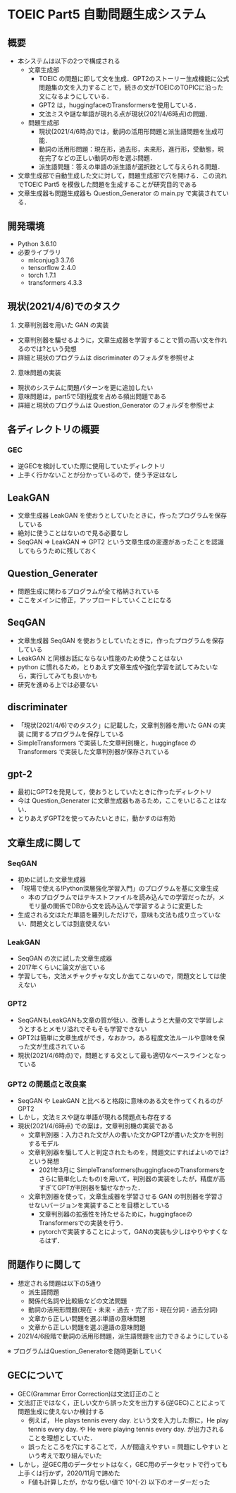 # TOEIC Part5 自動問題生成システム
## 概要
- 本システムは以下の2つで構成される
  - 文章生成部
    - TOEIC の問題に即して文を生成．GPT2のストーリー生成機能に公式問題集の文を入力することで，続きの文がTOEICのTOPICに沿った文になるようにしている．
    - GPT2 は，huggingfaceのTransformersを使用している．
    - 文法ミスや謎な単語が現れる点が現状(2021/4/6時点)の問題．
  - 問題生成部
    - 現状(2021/4/6時点)では，動詞の活用形問題と派生語問題を生成可能．
    - 動詞の活用形問題：現在形，過去形，未来形，進行形，受動態，現在完了などの正しい動詞の形を選ぶ問題．
    - 派生語問題：答えの単語の派生語が選択肢として与えられる問題．
- 文章生成部で自動生成した文に対して，問題生成部で穴を開ける．この流れでTOEIC Part5 を模倣した問題を生成することが研究目的である
- 文章生成器も問題生成器も Question_Generator の main.py で実装されている．

## 開発環境
- Python 3.6.10
- 必要ライブラリ
  - mlconjug3 3.7.6
  - tensorflow 2.4.0
  - torch 1.7.1
  - transformers 4.3.3

## 現状(2021/4/6)でのタスク
1. 文章判別器を用いた GAN の実装
  - 文章判別器を騙せるように，文章生成器を学習することで質の高い文を作れるのでは?という発想
  - 詳細と現状のプログラムは discriminater のフォルダを参照せよ
2. 意味問題の実装
  - 現状のシステムに問題パターンを更に追加したい
  - 意味問題は，part5で5割程度を占める頻出問題である
  - 詳細と現状のプログラムは Question_Generator のフォルダを参照せよ

## 各ディレクトリの概要
### GEC
- 逆GECを検討していた際に使用していたディレクトリ
- 上手く行かないことが分かっているので，使う予定はなし

## LeakGAN
- 文章生成器 LeakGAN を使おうとしていたときに，作ったプログラムを保存している
- 絶対に使うことはないので見る必要なし
- SeqGAN ⇒ LeakGAN ⇒ GPT2 という文章生成の変遷があったことを認識してもらうために残しておく

## Question_Generater
- 問題生成に関わるプログラムが全て格納されている
- ここをメインに修正，アップロードしていくことになる

## SeqGAN
- 文章生成器 SeqGAN を使おうとしていたときに，作ったプログラムを保存している
- LeakGAN と同様お話にならない性能のため使うことはない
- python に慣れるため，とりあえず文章生成や強化学習を試してみたいなら，実行してみても良いかも
- 研究を進める上では必要ない

## discriminater
- 「現状(2021/4/6)でのタスク」に記載した，文章判別器を用いた GAN の実装 に関するプログラムを保存している
- SimpleTransformers で実装した文章判別機と，huggingface の Transformers で実装した文章判別器が保存されている

## gpt-2
- 最初にGPT2を発見して，使おうとしていたときに作ったディレクトリ
- 今は Question_Generater に文章生成器もあるため，ここをいじることはない．
- とりあえずGPT2を使ってみたいときに，動かすのは有効

## 文章生成に関して
### SeqGAN
- 初めに試した文章生成器
- 「現場で使える!Python深層強化学習入門」のプログラムを基に文章生成
  - 本のプログラムではテキストファイルを読み込んでの学習だったが，メモリ量の関係でDBから文を読み込んで学習するように変更した
- 生成される文はただ単語を羅列しただけで，意味も文法も成り立っていない．問題文としては到底使えない

### LeakGAN
- SeqGAN の次に試した文章生成器
- 2017年くらいに論文が出ている
- 学習しても，文法メチャクチャな文しか出てこないので，問題文としては使えない
 
### GPT2
- SeqGANもLeakGANも文章の質が低い．改善しようと大量の文で学習しようとするとメモリ溢れでそもそも学習できない
- GPT2は簡単に文章生成ができ，なおかつ，ある程度文法ルールや意味を保った文が生成されている
- 現状(2021/4/6時点)で，問題とする文として最も適切なベースラインとなっている

### GPT2 の問題点と改良案
- SeqGAN や LeakGAN と比べると格段に意味のある文を作ってくれるのが GPT2
- しかし，文法ミスや謎な単語が現れる問題点も存在する
- 現状(2021/4/6時点) での案は，文章判別機の実装である
  - 文章判別器：入力された文が人の書いた文かGPT2が書いた文かを判別するモデル
  - 文章判別器を騙して人と判定されたものを，問題文にすればよいのでは?という発想
    - 2021年3月に SimpleTransformers(huggingfaceのTransformersをさらに簡単化したもの)を用いて，判別器の実装をしたが，精度が高すぎてGPTが判別器を騙せなかった．
  - 文章判別器を使って，文章生成器を学習させる GAN の判別器を学習させないバージョンを実装することを目標としている
    - 文章判別器の拡張性を持たせるために，huggingfaceのTransformersでの実装を行う．
    - pytorchで実装することによって，GANの実装も少しはやりやすくなるはず．
    
## 問題作りに関して
- 想定される問題は以下の5通り
  - 派生語問題
  - 関係代名詞や比較級などの文法問題
  - 動詞の活用形問題(現在・未来・過去・完了形・現在分詞・過去分詞)
  - 文章から正しい問題を選ぶ単語の意味問題
  - 文章から正しい問題を選ぶ連語の意味問題  
- 2021/4/6段階で動詞の活用形問題，派生語問題を出力できるようにしている

※ プログラムはQuestion_Generatorを随時更新していく

## GECについて
- GEC(Grammar Error Correction)は文法訂正のこと
- 文法訂正ではなく，正しい文から誤った文を出力する(逆GEC)ことによって問題生成に使えないか検討する
  - 例えば， He plays tennis every day. という文を入力した際に，He play tennis every day. や He were playing tennis every day. が出力されることを理想としていた．
  - 誤ったところを穴にすることで，人が間違えやすい = 問題にしやすい という考えで取り組んでいた
- しかし，逆GEC用のデータセットはなく，GEC用のデータセットで行っても上手くは行かず，2020/11月で諦めた
  - F値も計算したが，かなり低い値で 10^{-2} 以下のオーダーだった
